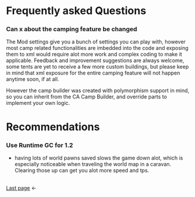 # Frequently asked Questions

### Can x about the camping feature be changed
The Mod settings give you a bunch of settings you can play with, however most camp related functionalities are imbedded into the code and exposing them to xml would require alot more work and complex coding to make it applicable. Feedback and improvement suggestions are always welcome, some tents are yet to receive a few more custom buildings, but please keep in mind that xml exposure for the entire camping feature will not happen anytime soon, if at all.

However the camp builder was created with polymorphism support in mind, so you can inherit from the CA Camp Builder, and override parts to implement your own logic.

# Recommendations

### Use Runtime GC for 1.2
* having lots of world pawns saved slows the game down alot, which is especially noticeable when traveling the world map in a caravan. Clearing those up can get you alot more speed and tps.


<br><a href="https://github.com/iforgotmysocks/CaravanAdventuresWiki/wiki/8-GeneralFeatures">Last page</a> <-
